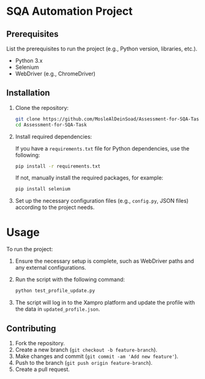 # SQA Automation Project 

## Prerequisites

List the prerequisites to run the project (e.g., Python version, libraries, etc.).

- Python 3.x
- Selenium
- WebDriver (e.g., ChromeDriver)

## Installation

1. Clone the repository:

   ```bash
   git clone https://github.com/MosleAlDeinSoad/Assessment-for-SQA-Task
   cd Assessment-for-SQA-Task
   ```

2. Install required dependencies:

   If you have a `requirements.txt` file for Python dependencies, use the following:

   ```bash
   pip install -r requirements.txt
   ```

   If not, manually install the required packages, for example:

   ```bash
   pip install selenium
   ```

3. Set up the necessary configuration files (e.g., `config.py`, JSON files) according to the project needs.

# Usage

To run the project:

1. Ensure the necessary setup is complete, such as WebDriver paths and any external configurations.
2. Run the script with the following command:

   ```bash
   python test_profile_update.py
   ```

3. The script will log in to the Xampro platform and update the profile with the data in `updated_profile.json`.

## Contributing

1. Fork the repository.
2. Create a new branch (`git checkout -b feature-branch`).
3. Make changes and commit (`git commit -am 'Add new feature'`).
4. Push to the branch (`git push origin feature-branch`).
5. Create a pull request.
